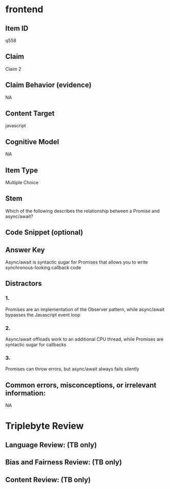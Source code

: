 # frontend

## Item ID
q558

## Claim
Claim 2

## Claim Behavior (evidence)
NA

## Content Target
javascript

## Cognitive Model
NA

## Item Type
Multiple Choice

## Stem
Which of the following describes the relationship between a Promise and async/await?

## Code Snippet (optional)


## Answer Key
Async/await is syntactic sugar for Promises that allows you to write synchronous-looking callback code

## Distractors

### 1.
Promises are an implementation of the Observer pattern, while async/await bypasses the Javascript event loop

### 2.
Async/await offloads work to an additional CPU thread, while Promises are syntactic sugar for callbacks

### 3.
Promises can throw errors, but async/await always fails silently

## Common errors, misconceptions, or irrelevant information:
NA

# Triplebyte Review


## Language Review: (TB only)


## Bias and Fairness Review: (TB only)


## Content Review: (TB only)

